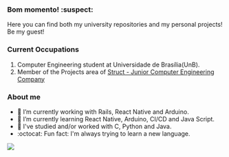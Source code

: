 ### Bom momento! :suspect:
Here you can find both my university repositories and my personal projects! Be my guest!
### Current Occupations ###
1. Computer Engineering student at Universidade de Brasília(UnB).
2. Member of the Projects area of [Struct - Junior Computer Engineering Company](www.linkedin.com/organization-guest/company/struct-ej?)

### About me ###
- 🔭 I’m currently working with Rails, React Native and Arduino.
- 🌱 I’m currently learning React Native, Arduino, CI/CD and Java Script.
- :paperclip: I've studied and/or worked with C, Python and Java.
- :octocat: Fun fact: I'm always trying to learn a new language.



<img src="https://github-readme-stats.vercel.app/api?username=Draculk&&show_icons=true&title_color=ffffff&icon_color=bb2acf&text_color=daf7dc&bg_color=151515">
